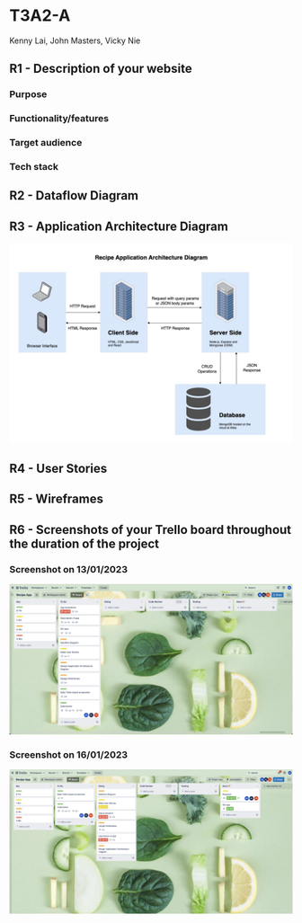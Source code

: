# T3A2-A

Kenny Lai, John Masters, Vicky Nie

## R1 - Description of your website

### Purpose

### Functionality/features

### Target audience

### Tech stack

## R2 - Dataflow Diagram

## R3 - Application Architecture Diagram

![Application Architecture Diagram](src/application-architecture-diagram.jpg)

## R4 - User Stories

## R5 - Wireframes

## R6 - Screenshots of your Trello board throughout the duration of the project

### Screenshot on 13/01/2023

![Screenshot on 13/01/2023](src/trello-screenshots/13012023.png)

### Screenshot on 16/01/2023

![Screenshot on 16/01/2023](src/trello-screenshots/16012023.png)
